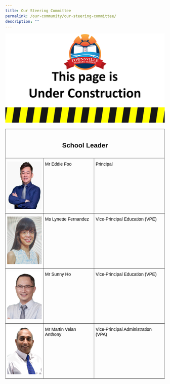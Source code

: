 ```yaml
---
title: Our Steering Committee
permalink: /our-community/our-steering-committee/
description: ""
---
```

![](/images/Construction.jpg)

<style type="text/css">
.tg  {border-collapse:collapse;border-spacing:0;}
.tg td{border-color:black;border-style:solid;border-width:1px;font-family:Arial, sans-serif;font-size:14px;
  overflow:hidden;padding:10px 5px;word-break:normal;}
.tg th{border-color:black;border-style:solid;border-width:1px;font-family:Arial, sans-serif;font-size:14px;
  font-weight:normal;overflow:hidden;padding:10px 5px;word-break:normal;}
.tg .tg-c3ow{border-color:inherit;text-align:center;vertical-align:top}
.tg .tg-0pky{border-color:inherit;text-align:left;vertical-align:top}
</style>
<table class="tg">
<thead>
  <tr>
    <th class="tg-c3ow" colspan="3"><span style="font-weight:400;font-style:normal;text-decoration:none;color:#000;background-color:transparent"><h2>School Leader</h2></span></th>
  </tr>
</thead>
<tbody>
  <tr>
    <td class="tg-0pky"><img src="/images/School%20Leaders/Eddie%20Foo2.jpg" alt="Image" width="113" height="150"><br></td>
    <td class="tg-0pky"><span style="font-weight:400;font-style:normal;text-decoration:none;color:#000;background-color:transparent">Mr Eddie Foo</span></td>
    <td class="tg-0pky"><span style="font-weight:400;font-style:normal;text-decoration:none;color:#000;background-color:transparent">Principal</span></td>
  </tr>
  <tr>
    <td class="tg-0pky"><img src="/images/School%20Leaders/Ms%20Lynette%20Fernandez_VPE2.jpeg" alt="Image" width="113" height="150"></td>
    <td class="tg-0pky"><span style="font-weight:400;font-style:normal;text-decoration:none;color:#000;background-color:transparent">Ms Lynette Fernandez</span></td>
    <td class="tg-0pky"><span style="font-weight:400;font-style:normal;text-decoration:none;color:#000;background-color:transparent">Vice-Principal Education (VPE)</span></td>
  </tr>
  <tr>
    <td class="tg-0pky"><img src="/images/School%20Leaders/Sunny%20Ho.jpeg" alt="Image" width="113" height="150"></td>
    <td class="tg-0pky"><span style="font-weight:400;font-style:normal;text-decoration:none;color:#000;background-color:transparent">Mr Sunny Ho</span></td>
    <td class="tg-0pky"><span style="font-weight:400;font-style:normal;text-decoration:none;color:#000;background-color:transparent">Vice-Principal Education (VPE)</span></td>
  </tr>
  <tr>
    <td class="tg-0pky"><img src="/images/School%20Leaders/Martin%20Velan%20Anthony.jpeg" alt="Image" width="113" height="150"></td>
    <td class="tg-0pky"><span style="font-weight:400;font-style:normal;text-decoration:none;color:#000;background-color:transparent">Mr Martin Velan Anthony</span></td>
    <td class="tg-0pky"><span style="font-weight:400;font-style:normal;text-decoration:none;color:#000;background-color:transparent">Vice-Principal Administration (VPA)</span></td>
  </tr>
</tbody>
</table>